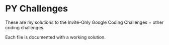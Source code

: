 # PY Challenges 

These are my solutions to the Invite-Only Google Coding Challenges + other coding challenges.

Each file is documented with a working solution.
